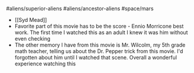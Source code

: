 #aliens/superior-aliens #aliens/ancestor-aliens #space/mars 

-  [[Syd Mead]]
- Favorite part of this movie has to be the score - Ennio Morricone best work. The first time I watched this as an adult I knew it was him without even checking
- The other memory I have from this movie is Mr. Wilcolm, my 5th grade math teacher, telling us about the Dr. Pepper trick from this movie. I'd forgotten about him until I watched that scene. Overall a wonderful experience watching this 